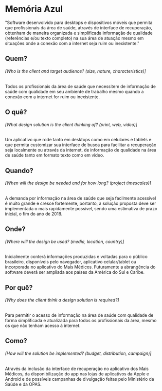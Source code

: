 # Memória Azul
"Software desenvolvido para desktops e dispositivos móveis que permita que profissionais da área de saúde, através de interface de recuperação, obtenham de maneira organizada e simplificada informação de qualidade (referências e/ou texto completo) na sua área de atuação mesmo em situações onde a conexão com a internet seja ruim ou inexistente."

## Quem?   
###### [Who is the client and target audience? (size, nature, characteristics)]

Todos os profissionais da área de saúde que necessitem de informação de saúde com qualidade em seu ambiente de trabalho mesmo quando a conexão com a internet for ruim ou inexistente.

## O quê?  
###### [What design solution is the client thinking of? (print, web, video)]

Um aplicativo que rode tanto em desktops como em celulares e tablets e que permita customizar sua interface de busca para facilitar a recuperação seja localmente ou através da internet, de informação de qualidade na área de saúde tanto em formato texto como em vídeo.

## Quando? 
###### [When will the design be needed and for how long? (project timescales)]

A demanda por informação na área de saúde que seja facilmente acessível é muito grande e cresce fortemente, portanto, a solução proposta deve ser implementada o mais rapidamente possível, sendo uma estimativa de prazo inicial, o fim do ano de 2018.

## Onde? 
###### [Where will the design be used? (media, location, country)]

Inicialmente conterá informações produzidas e voltadas para o público brasileiro, disponíveis pelo navegador, aplicativo celular/tablet ou incorporada no aplicativo do Mais Médicos. Futuramente a abrangência do software deverá ser ampliada aos países da América do Sul e Caribe.

## Por quê?  
###### [Why does the client think a design solution is required?]

Para permitir o acesso de informação na área de saúde com qualidade de forma simplificada e atualizada para todos os profissionais da área, mesmo os que não tenham acesso à internet.

## Como?
###### [How will the solution be implemented? (budget, distribution, campaign)]

Através da inclusão da interface de recuperação no aplicativo dos Mais Médicos, da disponibilização do app nas lojas de aplicativos da Apple e Android e de possíveis campanhas de divulgação feitas pelo Ministério da Saúde e da OPAS.
